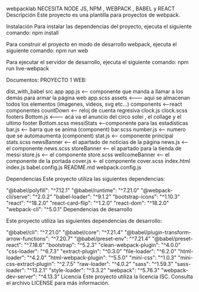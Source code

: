 webpacklab
NECESITA NODE JS, NPM , WEBPACK , BABEL y REACT
Descripción
Este proyecto es una plantilla para proyectos de webpack.

Instalación
Para instalar las dependencias del proyecto, ejecuta el siguiente comando:
npm install

Para construir el proyecto en modo de desarrollo webpack, ejecuta el siguiente comando:
npm run web

Para ejecutar el servidor de desarrollo, ejecuta el siguiente comando:
npm run live-webpack

Documentos:
PROYECTO 1 WEB:

dist_with_babel 
src
    app
        app.js <-- componente que manda a llamar a los demás para armar la página web
        app.scss
    assets <--- aqui se almacenan todos los elementos (imagenes, videos, svg etc...)
    components  <--react componentes
        countDown <-- reloj de cuenta regresiva
            clock.js
            clock.scss
        footers
            Bottom.js <--- acá va el anuncio del circo solei , el collage y el ultimo footer
            Bottom.scss
        messiStats <--componente para las estadísticas
            bar.js <-- barra que se anima (component)
            bar.scss
            number.js <-- numero que se automaumenta (component)
            stat.js <-- componente principal 
            stats.scss
        newsBanner <-- el apartado de noticias de la página
            news.js <-- el componente
            news.scss
        storeBanner <-- el apartado para la tienda de  messi
            store.js <-- el componente
            store.scss
        wellcomeBanner <-- el componente de la portada
            cover.js <- el componente
            cover.scss
    index.html
    index.js
babel.config.js
README.md
webpack.config.js


Dependencias
Este proyecto utiliza las siguientes dependencias:

"@babel/polyfill": "^7.12.1"
"@babel/runtime": "^7.21.0"
"@webpack-cli/serve": "^2.0.2"
"babel-loader": "^9.1.2"
"bootstrap-icons": "^1.10.3"
"react": "^18.2.0"
"react-card-flip": "^1.2.0"
"react-dom": "^18.2.0"
"webpack-cli": "^5.0.1"
Dependencias de desarrollo

Este proyecto utiliza las siguientes dependencias de desarrollo:

"@babel/cli": "^7.21.0"
"@babel/core": "^7.21.4"
"@babel/plugin-transform-arrow-functions": "^7.20.7"
"@babel/preset-env": "^7.21.4"
"@babel/preset-react": "^7.18.6"
"bootstrap": "^5.2.3"
"clean-webpack-plugin": "^4.0.0"
"css-loader": "^6.7.3"
"extract-plugin": "^0.3.0"
"file-loader": "^6.2.0"
"html-loader": "^4.2.0"
"html-webpack-plugin": "^5.5.0"
"mini-css": "^1.0.3"
"mini-css-extract-plugin": "^2.7.5"
"raw-loader": "^4.0.2"
"sass": "^1.59.3"
"sass-loader": "^13.2.1"
"style-loader": "^3.3.2"
"webpack": "^5.76.3"
"webpack-dev-server": "^4.13.3"
Licencia
Este proyecto utiliza la licencia ISC. Consulta el archivo LICENSE para más información.

